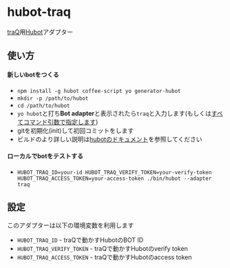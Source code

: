 # hubot-traq
[traQ][]用[Hubot][]アダプター

## 使い方

#### 新しいbotをつくる

- `npm install -g hubot coffee-script yo generator-hubot`
- `mkdir -p /path/to/hubot`
- `cd /path/to/hubot`
- `yo hubot`と打ち**Bot adapter**と表示されたら`traq`と入力します(もしくは[すべてコマンド引数で指定します][cmd-docs])
- gitを初期化(init)して初回コミットをします
- ビルドのより詳しい説明は[hubotのドキュメント][docs]を参照してください

#### ローカルでbotをテストする

- `HUBOT_TRAQ_ID=your-id HUBOT_TRAQ_VERIFY_TOKEN=your-verify-token HUBOT_TRAQ_ACCESS_TOKEN=your-access-token ./bin/hubot --adapter traq`

## 設定
このアダプターは以下の環境変数を利用します

- `HUBOT_TRAQ_ID` - traQで動かすHubotのBOT ID
- `HUBOT_TRAQ_VERIFY_TOKEN` - traQで動かすHubotのverify token
- `HUBOT_TRAQ_ACCESS_TOKEN` - traQで動かすHubotのaccess token



[traQ]: https://github.com/traPtitech/traQ/
[Hubot]: https://hubot.github.com/
[cmd-docs]: https://hubot.github.com/docs/
[docs]: https://github.com/github/hubot/tree/master/docs
